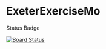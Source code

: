 # ExeterExerciseMo

Status Badge

[![Board Status](https://dev.azure.com/MoDevOpsTuts/136d89ce-1070-4b79-97be-8bdb2dffb8eb/b62b0f84-cb17-4c3a-9447-68e438fd8858/_apis/work/boardbadge/3ca5f7c4-acc2-49c5-b090-686536eea777?columnOptions=1)](https://dev.azure.com/MoDevOpsTuts/136d89ce-1070-4b79-97be-8bdb2dffb8eb/_boards/board/t/b62b0f84-cb17-4c3a-9447-68e438fd8858/Microsoft.RequirementCategory/)
